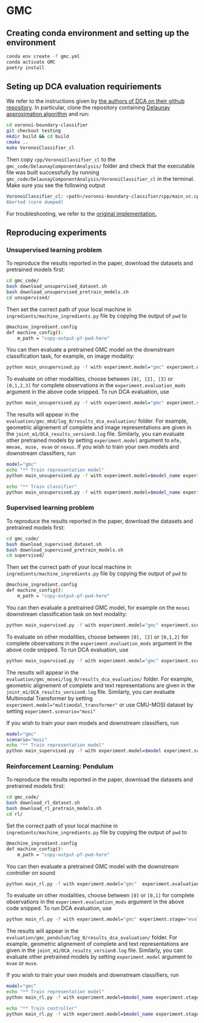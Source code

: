 # GMC

## Creating conda environment and setting up the environment
```bash
conda env create -f gmc.yml
conda activate GMC
poetry install
```


## Seting up DCA evaluation requiriements

We refer to the instructions given by [the authors of DCA on their github repository](https://github.com/anonymous-researcherID1893ar/DelaunayComponentAnalysis). In particular, clone the repository containing [Delaunay approximation algorithm](https://github.com/vlpolyansky/voronoi-boundary-classifier/tree/testing) and run:
```bash
cd voronoi-boundary-classifier
git checkout testing
mkdir build && cd build
cmake ..
make VoronoiClassifier_cl
```
Then copy `cpp/VoronoiClassifier_cl` to the `gmc_code/DelaunayComponentAnalysis/` folder and check that the executable file was built successfully by running `gmc_code/DelaunayComponentAnalysis/VoronoiClassifier_cl` in the terminal. Make sure you see the following output
```bash
VoronoiClassifier_cl: <path>/voronoi-boundary-classifier/cpp/main_vc.cpp:51: void run_classification(int, char**): Assertion `argc >= 3' failed.
Aborted (core dumped)
```
For troubleshooting, we refer to the [original implementation.](https://github.com/anonymous-researcherID1893ar/DelaunayComponentAnalysis)


## Reproducing experiments

### Unsupervised learning problem

To reproduce the results reported in the paper, download the datasets and pretrained models first:

```bash
cd gmc_code/
bash download_unsupervised_dataset.sh
bash download_unsupervised_pretrain_models.sh
cd unsupervised/
```

Then set the correct path of your local machine in `ingredients/machine_ingredients.py` file by copying the output of `pwd` to 
```bash
@machine_ingredient.config
def machine_config():
    m_path = "copy-output-pf-pwd-here"
```

You can then evaluate a pretrained GMC model on the downstream classification task, for example, on image modality:

```bash
python main_unsupervised.py -f with experiment.model="gmc" experiment.evaluation_mods=[1] experiment.stage="evaluate_downstream_classifier"
```

To evaluate on other modalities, choose between `[0], [2], [3]` or `[0,1,2,3]` for complete observations in the `experiment.evaluation_mods` argument in the above code snipped.  To run DCA evaluation, use 

```bash
python main_unsupervised.py -f with experiment.model="gmc" experiment.stage="evaluate_dca"
```

The results will appear in the `evaluation/gmc_mhd/log_0/results_dca_evaluation/` folder. For example, geometric alignement of complete and image representations are given in the `joint_m1/DCA_results_version0.log` file. Similarly, you can evaluate other pretrained models by setting `experiment.model` argument to `mfm, mmvae, muse, mvae` or `nexus`. If you wish to train your own models and downstream classifiers, run

```bash
model="gmc"
echo "** Train representation model"
python main_unsupervised.py -f with experiment.model=$model_name experiment.stage="train_model" 

echo "** Train classifier"
python main_unsupervised.py -f with experiment.model=$model_name experiment.stage="train_downstream_classfier"
```

### Supervised learning problem

To reproduce the results reported in the paper, download the datasets and pretrained models first:

```bash
cd gmc_code/
bash download_supervised_dataset.sh
bash download_supervised_pretrain_models.sh
cd supervised/
```

Then set the correct path of your local machine in `ingredients/machine_ingredients.py` file by copying the output of `pwd` to 
```bash
@machine_ingredient.config
def machine_config():
    m_path = "copy-output-pf-pwd-here"
```

You can then evaluate a pretrained GMC model, for example on the `mosei` downstream classification task on text modality:

```bash
python main_supervised.py -f with experiment.model="gmc" experiment.scenario="mosei" experiment.evaluation_mods=[1] experiment.stage="evaluate_downstream_classifier"
```

To evaluate on other modalities, choose between `[0], [2]` or `[0,1,2]` for complete observations in the `experiment.evaluation_mods` argument in the above code snipped.  To run DCA evaluation, use 

```bash
python main_supervised.py -f with experiment.model="gmc" experiment.scenario="mosei" experiment.stage="evaluate_dca"
```

The results will appear in the `evaluation/gmc_mosei/log_0/results_dca_evaluation/` folder. For example, geometric alignement of complete and text representations are given in the `joint_m1/DCA_results_version0.log` file. Similarly, you can evaluate Multimodal Transformer by setting `experiment.model="multimodal_transformer"` or use CMU-MOSI dataset by setting `experiment.scenario="mosi"`

If you wish to train your own models and downstream classifiers, run

```bash
model="gmc"
scenario="mosi"
echo "** Train representation model"
python main_supervised.py -f with experiment.model=$model experiment.scenario=$scenario experiment.stage="train_model" 
```



### Reinforcement Learning: Pendulum

To reproduce the results reported in the paper, download the datasets and pretrained models first:

```bash
cd gmc_code/
bash download_rl_dataset.sh
bash download_rl_pretrain_models.sh
cd rl/
```

Set the correct path of your local machine in `ingredients/machine_ingredients.py` file by copying the output of `pwd` to 
```bash
@machine_ingredient.config
def machine_config():
    m_path = "copy-output-pf-pwd-here"
```

You can then evaluate a pretrained GMC model with the downstream controller on sound

```bash
python main_rl.py -f with experiment.model="gmc"  experiment.evaluation_mods=[1] experiment.stage="evaluate_downstream_controller"
```

To evaluate on other modalities, choose between `[0]` or `[0,1]` for complete observations in the `experiment.evaluation_mods` argument in the above code snipped.  To run DCA evaluation, use 

```bash
python main_rl.py -f with experiment.model="gmc" experiment.stage="evaluate_dca"
```

The results will appear in the `evaluation/gmc_pendulum/log_0/results_dca_evaluation/` folder. For example, geometric alignement of complete and text representations are given in the `joint_m1/DCA_results_version0.log` file. Similarly, you can evaluate other pretrained models by setting `experiment.model` argument to `mvae` or `muse`.

If you wish to train your own models and downstream classifiers, run

```bash
model="gmc"
echo "** Train representation model"
python main_rl.py -f with experiment.model=$model_name experiment.stage="train_model" 

echo "** Train controller"
python main_rl.py -f with experiment.model=$model_name experiment.stage="train_downstream_controller" 
```


